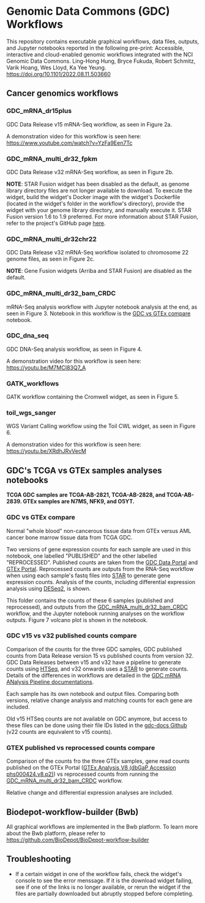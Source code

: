# Genomic Data Commons (GDC) Workflows 
This repository contains executable graphical workflows, data files, outputs, and Jupyter notebooks reported in the following pre-print:
Accessible, interactive and cloud-enabled genomic workflows integrated with the NCI Genomic Data Commons. Ling-Hong Hung, Bryce Fukuda, Robert Schmitz, Varik Hoang, Wes Lloyd, Ka Yee Yeung. https://doi.org/10.1101/2022.08.11.503660

## Cancer genomics workflows

### GDC_mRNA_dr15plus
GDC Data Release v15 mRNA-Seq workflow, as seen in Figure 2a.

A demonstration video for this workflow is seen here:
https://www.youtube.com/watch?v=YzFa9Een7Tc

### GDC_mRNA_multi_dr32_fpkm
GDC Data Release v32 mRNA-Seq workflow, as seen in Figure 2b.

**NOTE**: STAR Fusion widget has been disabled as the default, as genome library directory files are not longer available to download. To execute the widget, build the widget's Docker image with the widget's Dockerfile (located in the widget's folder in the workflow's directory), provide the widget with your genome library directory, and manually execute it. STAR Fusion version 1.6 to 1.9 preferred. For more information about STAR Fusion, refer to the project's GitHub page [here](https://github.com/STAR-Fusion/STAR-Fusion).

### GDC_mRNA_multi_dr32chr22
GDC Data Release v32 mRNA-Seq workflow isolated to chromosome 22 genome files, as seen in Figure 2c.

**NOTE**: Gene Fusion widgets (Arriba and STAR Fusion) are disabled as the default.

### GDC_mRNA_multi_dr32_bam_CRDC
mRNA-Seq analysis workflow with Jupyter notebook analysis at the end, as seen in Figure 3. Notebook in this workflow is the [GDC vs GTEx compare](###GDC-vs-GTEx-compare) notebook.

### GDC_dna_seq
GDC DNA-Seq analysis workflow, as seen in Figure 4.

A demonstration video for this workflow is seen here:
https://youtu.be/M7MCI83Q7_A

### GATK_workflows
GATK workflow containing the Cromwell widget, as seen in Figure 5.

### toil_wgs_sanger
WGS Variant Calling workflow using the Toil CWL widget, as seen in Figure 6.

A demonstration video for this workflow is seen here:
https://youtu.be/XRdhJRvVecM

## GDC's TCGA vs GTEx samples analyses notebooks
**TCGA GDC samples are TCGA-AB-2821, TCGA-AB-2828, and TCGA-AB-2839. GTEx samples are N7MS, NFK9, and O5YT.**

### GDC vs GTEx compare
Normal "whole blood" non-cancerous tissue data from GTEx versus AML cancer bone marrow tissue data from TCGA GDC.

Two versions of gene expression counts for each sample are used in this notebook, one labelled "PUBLISHED" and the other labelled "REPROCESSED". Published counts are taken from the [GDC Data Portal](https://portal.gdc.cancer.gov/) and [GTEx Portal](https://gtexportal.org/home/). Reprocessed counts are outputs from the RNA-Seq workflow when using each sample's fastq files into [STAR](https://github.com/alexdobin/STAR) to generate gene expression counts. Analysis of the counts, including differential expression analysis using [DESeq2](https://bioconductor.org/packages/release/bioc/html/DESeq2.html), is shown.

This folder contains the counts of these 6 samples (published and reprocessed), and outputs from the [GDC_mRNA_multi_dr32_bam_CRDC](###-GDC_mRNA_multi_dr32_bam_CRDC) workflow, and the Jupyter notebook running analyses on the workflow outputs. Figure 7 volcano plot is shown in the notebook.

### GDC v15 vs v32 published counts compare
Comparison of the counts for the three GDC samples, GDC published counts from Data Release version 15 vs published counts from version 32. GDC Data Releases between v15 and v32 have a pipeline to generate counts using  [HTSeq](https://github.com/htseq/htseq), and v32 onwards uses a [STAR](https://github.com/alexdobin/STAR) to generate counts. Details of the differences in workflows are detailed in the [GDC mRNA ANalysis Pipeline documentations](https://docs.gdc.cancer.gov/Data/Bioinformatics_Pipelines/Expression_mRNA_Pipeline/).

Each sample has its own notebook and output files. Comparing both versions, relative change analysis and matching counts for each gene are included.

Old v15 HTSeq counts are not available on GDC anymore, but access to these files can be done using their file IDs listed in the [gdc-docs Github](https://github.com/NCI-GDC/gdc-docs/tree/develop/docs/Data/Release_Notes/GCv36_Manifests) (v22 counts are equivalent to v15 counts).

### GTEX published vs reprocessed counts compare
Comparison of the counts fro the three GTEx samples, gene read counts published on the GTEx Portal ([GTEx Analysis V8 (dbGaP Accession phs000424.v8.p2)](https://gtexportal.org/home/datasets)) vs reprocessed counts from running the [GDC_mRNA_multi_dr32_bam_CRDC](###GDC_mRNA_multi_dr32_bam_CRDC) workflow. 

Relative change and differential expression analyses are included.

## Biodepot-workflow-builder (Bwb)
All graphical workflows are implemented in the Bwb platform. To learn more about the Bwb platform, please refer to https://github.com/BioDepot/BioDepot-workflow-builder


## Troubleshooting
- If a certain widget in one of the workflow fails, check the widget's console to see the error menssage. If it is the download widget failing, see if one of the links is no longer available, or rerun the widget if the files are partially downloaded but abruptly stopped before completing.
